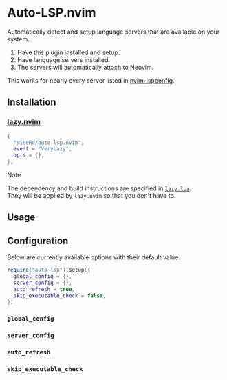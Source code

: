 # Auto-LSP.nvim

Automatically detect and setup language servers that are available on your system.

1. Have this plugin installed and setup.
2. Have language servers installed.
3. The servers will automatically attach to Neovim.

This works for nearly every server listed in [nvim-lspconfig].

[nvim-lspconfig]: https://github.com/neovim/nvim-lspconfig

## Installation

### [lazy.nvim](https://github.com/folke/lazy.nvim)

```lua
{
  "WieeRd/auto-lsp.nvim",
  event = "VeryLazy",
  opts = {},
},
```

> [!NOTE]
> The dependency and build instructions are specified in [`lazy.lua`](lazy.lua).\
> They will be applied by `lazy.nvim` so that you don't have to.

## Usage

## Configuration

Below are currently available options with their default value.

```lua
require("auto-lsp").setup({
  global_config = {},
  server_config = {},
  auto_refresh = true,
  skip_executable_check = false,
})
```

### `global_config`

### `server_config`

### `auto_refresh`

### `skip_executable_check`
